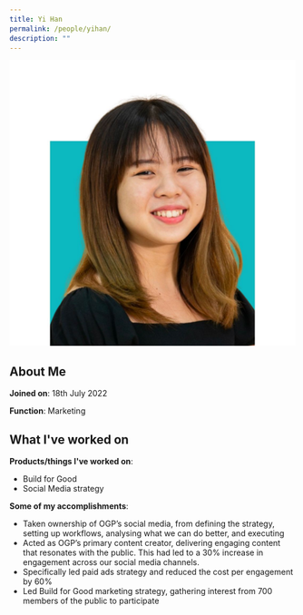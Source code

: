 ```yaml
---
title: Yi Han
permalink: /people/yihan/
description: ""
---
```

![](/images/headshots/yihan2.jpg)

## About Me
**Joined on**: 18th July 2022

**Function**: Marketing

## What I've worked on

**Products/things I've worked on**: 
* Build for Good
* Social Media strategy

**Some of my accomplishments**:
* Taken ownership of OGP’s social media, from defining the strategy, setting up workflows, analysing what we can do better, and executing
* Acted as OGP’s primary content creator, delivering engaging content that resonates with the public. This had led to a 30% increase in engagement across our social media channels.
* Specifically led paid ads strategy and reduced the cost per engagement by 60%
* Led Build for Good marketing strategy, gathering interest from 700 members of the public to participate